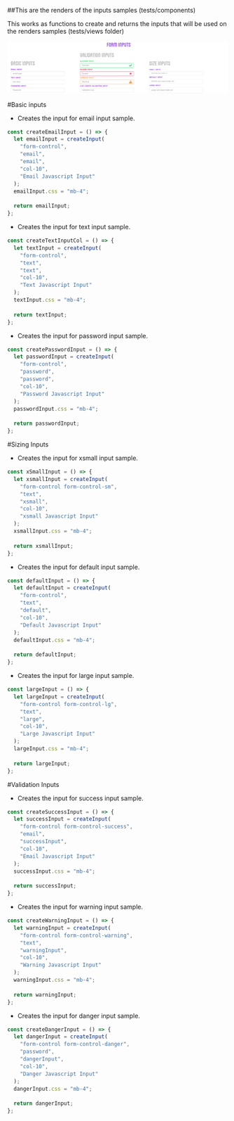 ##This are the renders of the inputs samples (tests/components)

This works as functions to create and returns the inputs that will be used on
the renders samples (tests/views folder)

![picture](../../../src/assets/images/inputs.png)

#Basic inputs

- Creates the input for email input sample.

```javascript
const createEmailInput = () => {
  let emailInput = createInput(
    "form-control",
    "email",
    "email",
    "col-10",
    "Email Javascript Input"
  );
  emailInput.css = "mb-4";

  return emailInput;
};
```

- Creates the input for text input sample.

```javascript
const createTextInputCol = () => {
  let textInput = createInput(
    "form-control",
    "text",
    "text",
    "col-10",
    "Text Javascript Input"
  );
  textInput.css = "mb-4";

  return textInput;
};
```

- Creates the input for password input sample.

```javascript
const createPasswordInput = () => {
  let passwordInput = createInput(
    "form-control",
    "password",
    "password",
    "col-10",
    "Password Javascript Input"
  );
  passwordInput.css = "mb-4";

  return passwordInput;
};
```

#Sizing Inputs

- Creates the input for xsmall input sample.

```javascript
const xSmallInput = () => {
  let xsmallInput = createInput(
    "form-control form-control-sm",
    "text",
    "xsmall",
    "col-10",
    "xsmall Javascript Input"
  );
  xsmallInput.css = "mb-4";

  return xsmallInput;
};
```

- Creates the input for default input sample.

```javascript
const defaultInput = () => {
  let defaultInput = createInput(
    "form-control",
    "text",
    "default",
    "col-10",
    "Default Javascript Input"
  );
  defaultInput.css = "mb-4";

  return defaultInput;
};
```

- Creates the input for large input sample.

```javascript
const largeInput = () => {
  let largeInput = createInput(
    "form-control form-control-lg",
    "text",
    "large",
    "col-10",
    "Large Javascript Input"
  );
  largeInput.css = "mb-4";

  return largeInput;
};
```

#Validation Inputs

- Creates the input for success input sample.

```javascript
const createSuccessInput = () => {
  let successInput = createInput(
    "form-control form-control-success",
    "email",
    "successInput",
    "col-10",
    "Email Javascript Input"
  );
  successInput.css = "mb-4";

  return successInput;
};
```

- Creates the input for warning input sample.

```javascript
const createWarningInput = () => {
  let warningInput = createInput(
    "form-control form-control-warning",
    "text",
    "warningInput",
    "col-10",
    "Warning Javascript Input"
  );
  warningInput.css = "mb-4";

  return warningInput;
};
```

- Creates the input for danger input sample.

```javascript
const createDangerInput = () => {
  let dangerInput = createInput(
    "form-control form-control-danger",
    "password",
    "dangerInput",
    "col-10",
    "Danger Javascript Input"
  );
  dangerInput.css = "mb-4";

  return dangerInput;
};
```
